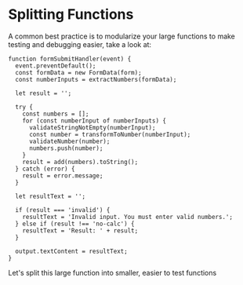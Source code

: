 # Splitting Functions

A common best practice is to modularize your large functions to make testing and debugging easier, take a look at:

```
function formSubmitHandler(event) {
  event.preventDefault();
  const formData = new FormData(form);
  const numberInputs = extractNumbers(formData);

  let result = '';
  
  try {
    const numbers = [];
    for (const numberInput of numberInputs) {
      validateStringNotEmpty(numberInput);
      const number = transformToNumber(numberInput);
      validateNumber(number);
      numbers.push(number);
    }
    result = add(numbers).toString();
  } catch (error) {
    result = error.message;
  }

  let resultText = '';

  if (result === 'invalid') {
    resultText = 'Invalid input. You must enter valid numbers.';
  } else if (result !== 'no-calc') {
    resultText = 'Result: ' + result;
  }

  output.textContent = resultText;
}
```

Let's split this large function into smaller, easier to test functions 

```

```